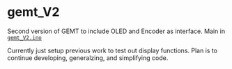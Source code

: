 # gemt_V2
Second version of GEMT to include OLED and Encoder as interface.
Main in [`gemt_V2.ino`](./gemt_V2.ino)

Currently just setup previous work to test out display functions. Plan is to continue developing, generalzing, and simplifying code.
